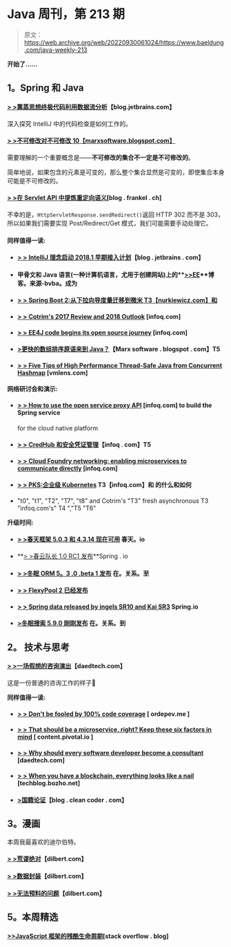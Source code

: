 # Java 周刊，第 213 期

> 原文：<https://web.archive.org/web/20220930061024/https://www.baeldung.com/java-weekly-213>

**开始了……**

## 1。Spring 和 Java

#### [**> >熏蒸思想终极代码利用数据流分析**](https://web.archive.org/web/20221208143837/https://blog.jetbrains.com/idea/2018/01/fumigating-the-idea-ultimate-code-using-dataflow-analysis/)【blog.jetbrains.com】

深入探究 IntelliJ 中的代码检查是如何工作的。

#### [**> >不可修改对不可修改 10【marxsoftware.blogspot.com】**](https://web.archive.org/web/20221208143837/https://marxsoftware.blogspot.com/2018/01/schopenhauers-law-immutability.html)

需要理解的一个重要概念是——**不可修改的集合不一定是不可修改的**。

简单地说，如果包含的元素是可变的，那么整个集合显然是可变的，即使集合本身可能是不可修改的。

#### [> >在 Servlet API 中提炼重定向语义](https://web.archive.org/web/20221208143837/https://blog.frankel.ch/refining-redirect-semantics-servlet-api/#gsc.tab=0)[blog . frankel . ch]

不幸的是，`HttpServletResponse.sendRedirect()`返回 HTTP 302 而不是 303，所以如果我们需要实现 Post/Redirect/Get 模式，我们可能需要手动处理它。

#### 同样值得一读:

*   #### [> > IntelliJ 理念启动 2018.1 早期接入计划](https://web.archive.org/web/20221208143837/https://blog.jetbrains.com/idea/2018/01/intellij-idea-starts-2018-1-early-access-program/)【blog . jetbrains . com】

*   #### 甲骨文和 Java 语言(一种计算机语言，尤用于创建网站)上的**[>>EE](https://web.archive.org/web/20221208143837/https://blog.sourced-bvba.be//article/2018/01/18/on-oracle-and-java-ee/)**博客。来源-bvba。成为

*   #### [**> > Spring Boot 2:从下拉向导度量迁移到微米** T3【nurkiewicz.com】和](https://web.archive.org/web/20221208143837/http://www.nurkiewicz.com/2018/01/spring-boot-2-migrating-from-dropwizard.html)

*   #### [> > Cotrim's 2017 Review and 2018 Outlook](https://web.archive.org/web/20221208143837/https://www.infoq.com/news/2018/01/Kotlin1718) [infoq.com]

*   #### [**> > EE4J code begins its open source journey**](https://web.archive.org/web/20221208143837/https://www.infoq.com/news/2018/01/EE4JCodeArrives) [infoq.com]

*   #### [**>更快的数组排序原语来到 Java？**](https://web.archive.org/web/20221208143837/https://marxsoftware.blogspot.com/2018/01/faster-dual-pivot-quicksort.html)【Marx software . blogspot . com】T5

*   #### [**> > Five Tips of High Performance Thread-Safe Java from Concurrent Hashmap**](https://web.archive.org/web/20221208143837/http://vmlens.com/articles/5_tips_from_concurrent_hashmap/) [vmlens.com]

**网络研讨会和演示:**

*   #### [> > How to use the open service proxy API](https://web.archive.org/web/20221208143837/https://www.infoq.com/presentations/pivotal-service-broker-api?utm_campaign=infoq_content&utm_source=infoq&utm_medium=feed&utm_term=Java) [infoq.com] to build the Spring service

    for the cloud native platform
*   #### [> > CredHub 和安全凭证管理](https://web.archive.org/web/20221208143837/https://www.infoq.com/presentations/credhub?utm_campaign=infoq_content&utm_source=infoq&utm_medium=feed&utm_term=Java)【infoq . com】T5

*   #### [> > Cloud Foundry networking: enabling microservices to communicate directly](https://web.archive.org/web/20221208143837/https://www.infoq.com/presentations/pcf-networking-microservices) [infoq.com]

*   #### [> > PKS:企业级 Kubernetes](https://web.archive.org/web/20221208143837/https://www.infoq.com/presentations/pks-kubernetes) T3【infoq.com】和 的什么和如何

*   "t0", "t1", "T2", "T7", "t8" and Cotrim's "T3" fresh asynchronous T3 "infoq.com's" T4 ","T5 "T6"

**升级时间:**

*   #### [**> >春天框架 5.0.3 和 4.3.14 现在可用**](https://web.archive.org/web/20221208143837/https://spring.io/blog/2018/01/23/spring-framework-5-0-3-and-4-3-14-available-now) 春天。io

*   **[> >春云队长 1.0 RC1 发布](https://web.archive.org/web/20221208143837/https://spring.io/blog/2018/01/19/spring-cloud-skipper-1-0-rc1-released)**Spring . io
*   #### [> >冬眠 ORM 5。3 .0 .beta 1 发布](https://web.archive.org/web/20221208143837/http://in.relation.to/2018/01/18/hibernate-orm-530-beta1-release/) 在。关系。至

*   #### [> > FlexyPool 2 已经发布](https://web.archive.org/web/20221208143837/https://vladmihalcea.com/flexypool-2-released/)

*   #### [**> > Spring data released by ingels SR10 and Kai SR3**](https://web.archive.org/web/20221208143837/https://spring.io/blog/2018/01/24/spring-data-ingalls-sr10-and-kay-sr3-released) Spring.io

*   #### [**>冬眠搜索 5.9.0 刚刚发布**](https://web.archive.org/web/20221208143837/http://in.relation.to/2018/01/24/hibernate-search-5-9-0-CR1/) 在。关系。到

## 2。 **技术与思考**

#### [**> >一场假想的咨询演出**](https://web.archive.org/web/20221208143837/https://www.daedtech.com/hypothetical-consulting-gig/)【daedtech.com】

这是一份普通的咨询工作的样子🙂

**同样值得一读:**

*   #### [**> > Don't be fooled by 100% code coverage**](https://web.archive.org/web/20221208143837/http://ordepdev.me/posts/code-coverage) [ ordepev.me ]

*   #### [**> > That should be a microservice, right? Keep these six factors in mind**](https://web.archive.org/web/20221208143837/https://content.pivotal.io/blog/should-that-be-a-microservice-keep-these-six-factors-in-mind) [ content.pivotal.io ]

*   #### [**> > Why should every software developer become a consultant**](https://web.archive.org/web/20221208143837/https://www.daedtech.com/software-developer-consultant/) [daedtech.com]

*   #### [**> > When you have a blockchain, everything looks like a nail**](https://web.archive.org/web/20221208143837/https://techblog.bozho.net/blockchain-everything-looks-like-nail/) [techblog.bozho.net]

*   #### [>国籍论证](https://web.archive.org/web/20221208143837/http://blog.cleancoder.com/uncle-bob/2018/01/18/TheCitizenshipArgument.html)【blog . clean coder . com】

## 3。漫画

本周我最喜欢的迪尔伯特。

#### [> >荒谬绝对](https://web.archive.org/web/20221208143837/http://dilbert.com/strip/2018-01-25)【dilbert.com】

#### [> >数据封装](https://web.archive.org/web/20221208143837/http://dilbert.com/strip/2018-01-18)【dilbert.com】

#### [> >无法预料的问题](https://web.archive.org/web/20221208143837/http://dilbert.com/strip/2018-01-22)【dilbert.com】

## 5。本周精选

#### [>>JavaScript 框架的残酷生命周期](https://web.archive.org/web/20221208143837/https://stackoverflow.blog/2018/01/11/brutal-lifecycle-javascript-frameworks/)[stack overflow . blog]